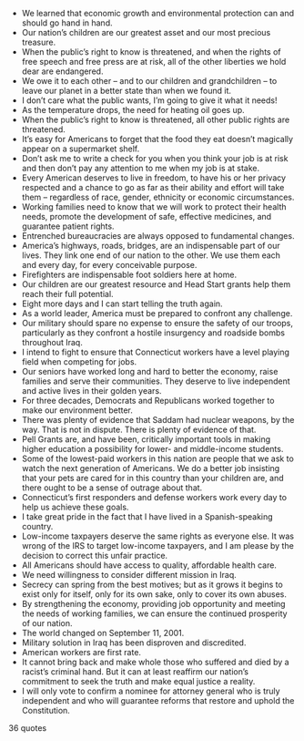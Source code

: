  - We learned that economic growth and environmental protection can and should go hand in hand.
 - Our nation’s children are our greatest asset and our most precious treasure.
 - When the public’s right to know is threatened, and when the rights of free speech and free press are at risk, all of the other liberties we hold dear are endangered.
 - We owe it to each other – and to our children and grandchildren – to leave our planet in a better state than when we found it.
 - I don’t care what the public wants, I’m going to give it what it needs!
 - As the temperature drops, the need for heating oil goes up.
 - When the public’s right to know is threatened, all other public rights are threatened.
 - It’s easy for Americans to forget that the food they eat doesn’t magically appear on a supermarket shelf.
 - Don’t ask me to write a check for you when you think your job is at risk and then don’t pay any attention to me when my job is at stake.
 - Every American deserves to live in freedom, to have his or her privacy respected and a chance to go as far as their ability and effort will take them – regardless of race, gender, ethnicity or economic circumstances.
 - Working families need to know that we will work to protect their health needs, promote the development of safe, effective medicines, and guarantee patient rights.
 - Entrenched bureaucracies are always opposed to fundamental changes.
 - America’s highways, roads, bridges, are an indispensable part of our lives. They link one end of our nation to the other. We use them each and every day, for every conceivable purpose.
 - Firefighters are indispensable foot soldiers here at home.
 - Our children are our greatest resource and Head Start grants help them reach their full potential.
 - Eight more days and I can start telling the truth again.
 - As a world leader, America must be prepared to confront any challenge.
 - Our military should spare no expense to ensure the safety of our troops, particularly as they confront a hostile insurgency and roadside bombs throughout Iraq.
 - I intend to fight to ensure that Connecticut workers have a level playing field when competing for jobs.
 - Our seniors have worked long and hard to better the economy, raise families and serve their communities. They deserve to live independent and active lives in their golden years.
 - For three decades, Democrats and Republicans worked together to make our environment better.
 - There was plenty of evidence that Saddam had nuclear weapons, by the way. That is not in dispute. There is plenty of evidence of that.
 - Pell Grants are, and have been, critically important tools in making higher education a possibility for lower- and middle-income students.
 - Some of the lowest-paid workers in this nation are people that we ask to watch the next generation of Americans. We do a better job insisting that your pets are cared for in this country than your children are, and there ought to be a sense of outrage about that.
 - Connecticut’s first responders and defense workers work every day to help us achieve these goals.
 - I take great pride in the fact that I have lived in a Spanish-speaking country.
 - Low-income taxpayers deserve the same rights as everyone else. It was wrong of the IRS to target low-income taxpayers, and I am please by the decision to correct this unfair practice.
 - All Americans should have access to quality, affordable health care.
 - We need willingness to consider different mission in Iraq.
 - Secrecy can spring from the best motives; but as it grows it begins to exist only for itself, only for its own sake, only to cover its own abuses.
 - By strengthening the economy, providing job opportunity and meeting the needs of working families, we can ensure the continued prosperity of our nation.
 - The world changed on September 11, 2001.
 - Military solution in Iraq has been disproven and discredited.
 - American workers are first rate.
 - It cannot bring back and make whole those who suffered and died by a racist’s criminal hand. But it can at least reaffirm our nation’s commitment to seek the truth and make equal justice a reality.
 - I will only vote to confirm a nominee for attorney general who is truly independent and who will guarantee reforms that restore and uphold the Constitution.

36 quotes
